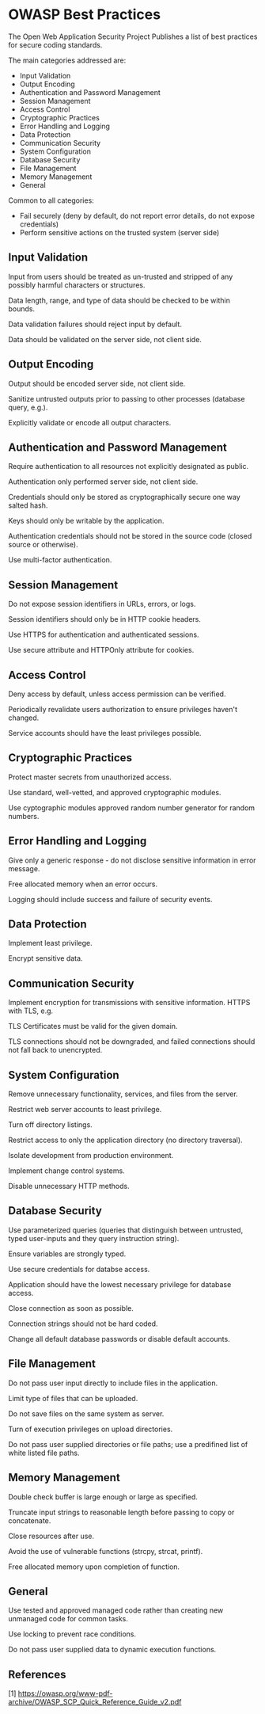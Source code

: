 # OWASP Best Practices

The Open Web Application Security Project Publishes a list of best practices for secure coding standards.

The main categories addressed are:

* Input Validation
* Output Encoding
* Authentication and Password Management
* Session Management
* Access Control
* Cryptographic Practices
* Error Handling and Logging
* Data Protection
* Communication Security
* System Configuration
* Database Security
* File Management
* Memory Management
* General

Common to all categories:
* Fail securely (deny by default, do not report error details, do not expose credentials)
* Perform sensitive actions on the trusted system (server side)

## Input Validation

Input from users should be treated as un-trusted and stripped of any possibly harmful characters or structures.

Data length, range, and type of data should be checked to be within bounds.

Data validation failures should reject input by default.

Data should be validated on the server side, not client side.

## Output Encoding

Output should be encoded server side, not client side.

Sanitize untrusted outputs prior to passing to other processes (database query, e.g.).

Explicitly validate or encode all output characters.

## Authentication and Password Management

Require authentication to all resources not explicitly designated as public.

Authentication only performed server side, not client side.

Credentials should only be stored as cryptographically secure one way salted hash.

Keys should only be writable by the application.

Authentication credentials should not be stored in the source code (closed source or otherwise).

Use multi-factor authentication.

## Session Management

Do not expose session identifiers in URLs, errors, or logs.

Session identifiers should only be in HTTP cookie headers.

Use HTTPS for authentication and authenticated sessions.

Use secure attribute and HTTPOnly attribute for cookies.

## Access Control

Deny access by default, unless access permission can be verified.

Periodically revalidate users authorization to ensure privileges haven't changed.

Service accounts should have the least privileges possible.

## Cryptographic Practices

Protect master secrets from unauthorized access.

Use standard, well-vetted, and approved cryptographic modules.

Use cyptographic modules approved random number generator for random numbers.

## Error Handling and Logging

Give only a generic response - do not disclose sensitive information in error message.

Free allocated memory when an error occurs.

Logging should include success and failure of security events.

## Data Protection

Implement least privilege.

Encrypt sensitive data.

## Communication Security

Implement encryption for transmissions with sensitive information. HTTPS with TLS, e.g.

TLS Certificates must be valid for the given domain.

TLS connections should not be downgraded, and failed connections should not fall back to unencrypted.

## System Configuration

Remove unnecessary functionality, services, and files from the server.

Restrict web server accounts to least privilege.

Turn off directory listings.

Restrict access to only the application directory (no directory traversal).

Isolate development from production environment.

Implement change control systems.

Disable unnecessary HTTP methods.

## Database Security

Use parameterized queries (queries that distinguish between untrusted, typed user-inputs and they query instruction string).

Ensure variables are strongly typed.

Use secure credentials for databse access.

Application should have the lowest necessary privilege for database access.

Close connection as soon as possible.

Connection strings should not be hard coded.

Change all default database passwords or disable default accounts.

## File Management

Do not pass user input directly to include files in the application.

Limit type of files that can be uploaded.

Do not save files on the same system as server.

Turn of execution privileges on upload directories.

Do not pass user supplied directories or file paths; use a predifined list of white listed file paths.

## Memory Management

Double check buffer is large enough or large as specified.

Truncate input strings to reasonable length before passing to copy or concatenate.

Close resources after use.

Avoid the use of vulnerable functions (strcpy, strcat, printf).

Free allocated memory upon completion of function.

## General

Use tested and approved managed code rather than creating new unmanaged code for common tasks.

Use locking to prevent race conditions.

Do not pass user supplied data to dynamic execution functions.

## References

[1] https://owasp.org/www-pdf-archive/OWASP_SCP_Quick_Reference_Guide_v2.pdf